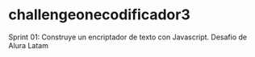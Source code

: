 # challengeonecodificador3
Sprint 01: Construye un encriptador de texto con Javascript.
Desafio de Alura Latam
